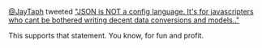 [@JayTaph][1] tweeted ["JSON is NOT a config language. It's for javascripters who cant be bothered writing decent data conversions and models.."][2]


This supports that statement. You know, for fun and profit.

[2]: https://twitter.com/JayTaph/
[1]: https://twitter.com/JayTaph/status/388341669718142976